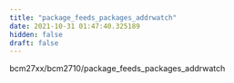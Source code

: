 ```yaml
---
title: "package_feeds_packages_addrwatch"
date: 2021-10-31 01:47:40.325189
hidden: false
draft: false
---
```


bcm27xx/bcm2710/package_feeds_packages_addrwatch

